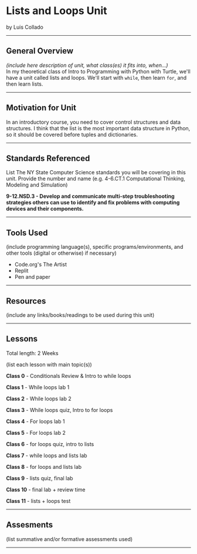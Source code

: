 # Lists and Loops Unit
by Luis Collado

-----

## General Overview
*(include here description of unit, what class(es) it fits into, when...)*  
In my theoretical class of Intro to Programming with Python with Turtle, we'll have a unit called lists and loops. We'll start with `while`, then learn `for`, and then learn lists. 


---

## Motivation for Unit
In an introductory course, you need to cover control structures and data structures. I think that the list is the most important data structure in Python, so it should be covered before tuples and dictionaries. 

---

## Standards Referenced
List The NY State Computer Science standards you will be covering in this unit. Provide the number and name (e.g. 4-6.CT.1 Computational Thinking, Modeling and Simulation)

**9-12.NSD.3 - Develop and communicate multi-step troubleshooting strategies others can use to identify and fix problems with computing devices and their components.**


---

## Tools Used
(include programming language(s), specific programs/environments, and other tools (digital or otherwise) if necessary)
- Code.org's The Artist
- Replit
- Pen and paper


---

## Resources
(include any links/books/readings to be used during this unit)


---

## Lessons
Total length: 2 Weeks

(list each lesson with main topic(s))


**Class 0** - Conditionals Review & Intro to while loops

**Class 1** - While loops lab 1

**Class 2** - While loops lab 2

**Class 3** - While loops quiz, Intro to for loops

**Class 4** - For loops lab 1

**Class 5** - For loops lab 2

**Class 6** - for loops quiz, intro to lists

**Class 7** - while loops and lists lab

**Class 8** - for loops and lists lab

**Class 9** - lists quiz, final lab

**Class 10** - final lab + review time

**Class 11** - lists + loops test


---

## Assesments
(list summative and/or formative assessments used)

---